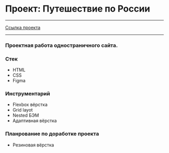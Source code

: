 # Проект: Путешествие по России

___

 [Ссылка проекта]()

___

### Проектная работа одностраничного сайта.

### Стек
 + HTML
 + CSS
 + Figma

### Инструментарий
+ Flexbox вёрстка
+ Grid layot
+ Nested БЭМ
+ Адаптивная вёрстка

### Планрование по доработке проекта
+ Резиновая вёрстка

